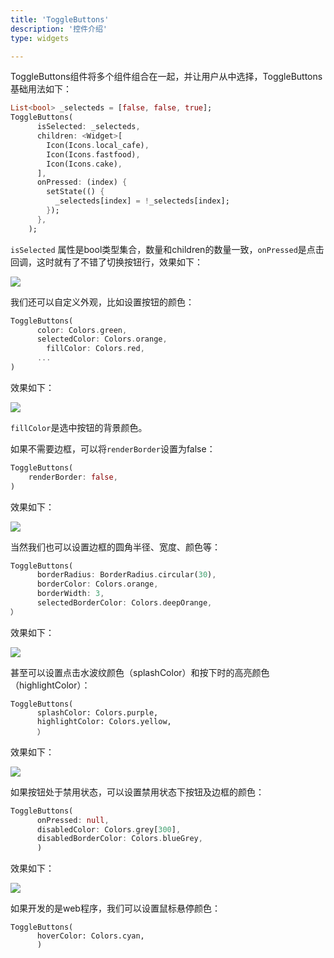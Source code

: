 ```yaml
---
title: 'ToggleButtons'
description: '控件介绍'
type: widgets

---
```




ToggleButtons组件将多个组件组合在一起，并让用户从中选择，ToggleButtons基础用法如下：

```dart
List<bool> _selecteds = [false, false, true];
ToggleButtons(
      isSelected: _selecteds,
      children: <Widget>[
        Icon(Icons.local_cafe),
        Icon(Icons.fastfood),
        Icon(Icons.cake),
      ],
      onPressed: (index) {
        setState(() {
          _selecteds[index] = !_selecteds[index];
        });
      },
    );
```

`isSelected` 属性是bool类型集合，数量和children的数量一致，`onPressed`是点击回调，这时就有了不错了切换按钮行，效果如下：

![](https://img-blog.csdnimg.cn/20200302204013268.png?x-oss-process=image/watermark,type_ZmFuZ3poZW5naGVpdGk,shadow_10,text_aHR0cHM6Ly9ibG9nLmNzZG4ubmV0L21lbmdrczE5ODc=,size_16,color_FFFFFF,t_70)



我们还可以自定义外观，比如设置按钮的颜色：

```dart
ToggleButtons(
      color: Colors.green,
      selectedColor: Colors.orange,
  		fillColor: Colors.red,
      ...
)
```

效果如下：

![](https://img-blog.csdnimg.cn/20200302204538833.png?x-oss-process=image/watermark,type_ZmFuZ3poZW5naGVpdGk,shadow_10,text_aHR0cHM6Ly9ibG9nLmNzZG4ubmV0L21lbmdrczE5ODc=,size_16,color_FFFFFF,t_70)

`fillColor`是选中按钮的背景颜色。

如果不需要边框，可以将`renderBorder`设置为false：

```dart
ToggleButtons(
	renderBorder: false,
)
```

效果如下：

![](https://img-blog.csdnimg.cn/202003022048026.png)

当然我们也可以设置边框的圆角半径、宽度、颜色等：

```dart
ToggleButtons(
      borderRadius: BorderRadius.circular(30),
      borderColor: Colors.orange,
      borderWidth: 3,
      selectedBorderColor: Colors.deepOrange,
）
```

效果如下：

![](https://img-blog.csdnimg.cn/20200302205045496.png)



甚至可以设置点击水波纹颜色（splashColor）和按下时的高亮颜色（highlightColor）：

```
ToggleButtons(
      splashColor: Colors.purple,
      highlightColor: Colors.yellow,
      ）
```

效果如下：

![](https://img-blog.csdnimg.cn/20200302205330240.png?x-oss-process=image/watermark,type_ZmFuZ3poZW5naGVpdGk,shadow_10,text_aHR0cHM6Ly9ibG9nLmNzZG4ubmV0L21lbmdrczE5ODc=,size_16,color_FFFFFF,t_70)

如果按钮处于禁用状态，可以设置禁用状态下按钮及边框的颜色：

```dart
ToggleButtons(
      onPressed: null,
      disabledColor: Colors.grey[300],
      disabledBorderColor: Colors.blueGrey,
      )
```

效果如下：

![](https://img-blog.csdnimg.cn/20200302205709260.png)

如果开发的是web程序，我们可以设置鼠标悬停颜色：

```
ToggleButtons(
      hoverColor: Colors.cyan,
      )
```


